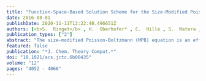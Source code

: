```yaml
---
title: "Function-Space-Based Solution Scheme for the Size-Modified Poisson-Boltzmann Equation in Full-Potential DFT"
date: 2016-08-01
publishDate: 2020-11-11T12:22:40.496651Z
authors: [<b>S.  Ringe†</b> , H.  Oberhofer* , C.  Hille , S.  Matera , K.  Reuter ]
publication_types: ["2"]
abstract: "The size-modified Poisson-Boltzmann (MPB) equation is an efficient implicit solvation model which also captures electrolytic solvent effects. It combines an account of the dielectric solvent response with a mean-field description of solvated finite-sized ions. We present a general solution scheme for the MPB equation based on a fast function-space-oriented Newton method and a Green's function preconditioned iterative linear solver. In contrast to popular multigrid solvers, this approach allows us to fully exploit specialized integration grids and optimized integration schemes. We describe a corresponding numerically efficient implementation for the full-potential density-functional theory (DFT) code FHI-aims. We show that together with an additional Stern layer correction the DFT+MPB approach can describe the mean activity coefficient of a KCl aqueous solution over a wide range of concentrations. The high sensitivity of the calculated activity coefficient on the employed ionic parameters thereby suggests to use extensively tabulated experimental activity coefficients of salt solutions for a systematic parametrization protocol."
featured: false
publication: "*J. Chem. Theory Comput.*"
doi: "10.1021/acs.jctc.6b00435"
volume: "12"
pages: "4052 - 4066"
---
```


